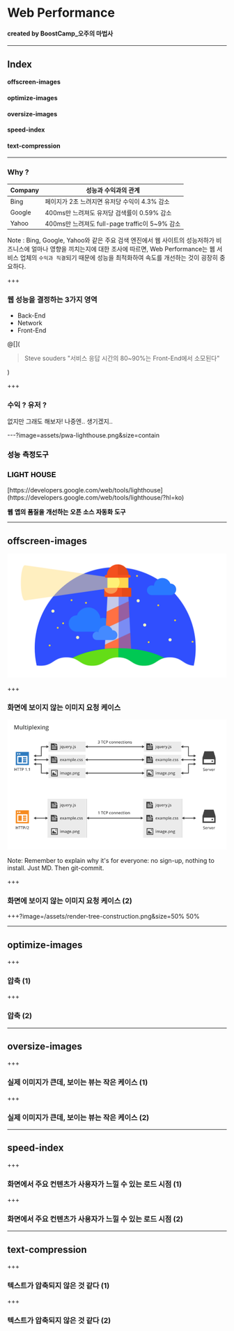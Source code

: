 # Web Performance

#### created by BoostCamp_오주의 마법사

---

## Index

#### offscreen-images
#### optimize-images
#### oversize-images
#### speed-index
#### text-compression

---

### Why ?

|Company|성능과 수익과의 관계|
|-------|---------------|
|Bing|페이지가 2초 느려지면 유저당 수익이 4.3% 감소|
|Google|400ms만 느려져도 유저당 검색률이 0.59% 감소|
|Yahoo|400ms만 느려져도 full-page traffic이 5~9% 감소|

Note : 
Bing, Google, Yahoo와 같은 주요 검색 엔진에서 웹 사이트의 성능저하가 비즈니스에 얼마나 영향을 끼치는지에 대한 조사에 따르면, Web Performance는 웹 서비스 업체의 `수익과 직결`되기 때문에 성능을 최적화하여 속도를 개선하는 것이 굉장히 중요하다.

+++

### 웹 성능을 결정하는 3가지 영역

* Back-End
* Network
* Front-End

@[](<blockquote><p>Steve souders "서비스 응답 시간의 80~90%는 Front-End에서 소모된다"</p></blockquote>)

+++

### 수익 ? 유저 ?

없지만 그래도 해보자! 나중엔.. 생기겠지..

---?image=assets/pwa-lighthouse.png&size=contain

<h3 style="font-family: Helvetica Neue; font-weight: bold; color:#000000">성능 측정도구</h3>
<h3 style="font-family: Helvetica Neue; font-weight: bold; color:#000000">LIGHT HOUSE</h3>
[https://developers.google.com/web/tools/lighthouse](https://developers.google.com/web/tools/lighthouse/?hl=ko)  

<p style="font-family: Helvetica Neue; font-weight: bold; color:#000000">웹 앱의 품질을 개선하는 오픈 소스 자동화 도구</p>

---

## offscreen-images

![LIGHTHOUSE](/assets/pwa-lighthouse.png)

+++

### 화면에 보이지 않는 이미지 요청 케이스
![HTTP1-HTTP2](/assets/http1-http2.png)

Note:
Remember to explain why it's for everyone: no sign-up, nothing to install.
Just MD. Then git-commit.

+++

### 화면에 보이지 않는 이미지 요청 케이스 (2)

+++?image=/assets/render-tree-construction.png&size=50% 50%

---

## optimize-images

+++

### 압축 (1)

+++

### 압축 (2)

---

## oversize-images

+++

### 실제 이미지가 큰데, 보이는 뷰는 작은 케이스 (1)

+++

### 실제 이미지가 큰데, 보이는 뷰는 작은 케이스 (2)

---

## speed-index

+++

### 화면에서 주요 컨텐츠가 사용자가 느낄 수 있는 로드 시점 (1)

+++

### 화면에서 주요 컨텐츠가 사용자가 느낄 수 있는 로드 시점 (2)

---

## text-compression

+++

### 텍스트가 압축되지 않은 것 같다 (1)

+++

### 텍스트가 압축되지 않은 것 같다 (2)